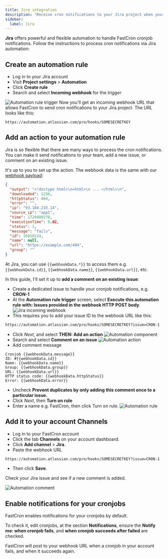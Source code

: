 ```yaml
---
title: Jira integration
description: "Receive cron notifications to your Jira project when your cronjobs fail or succeed."
sidebar:
  label: Jira
---
```


**Jira** offers powerful and flexible automation to handle FastCron cronjob notifications.
Follow the instructions to process cron notifications via Jira automation:

## Create an automation rule

- Log in to your Jira account
- Visit **Project settings** > **Automation**
- Click **Create rule**
- Search and select **Incoming webhook** for the _trigger_

![Automation rule trigger](/screenshots/integrations/jira-automation-rule-trigger.png)
Now you'll get an incoming webhook URL that allows FastCron to send cron notifications to your Jira project.
The URL looks like this:

```
https://automation.atlassian.com/pro/hooks/SOMESECRETKEY
```

## Add an action to your automation rule

Jira is so flexible that there are many ways to process the cron notifications.
You can make it send notifications to your team, add a new issue, or comment on an existing issue.

It's up to you to set up the action. The webhook data is the same with our [webhook payload](webhook):

```json
{
  "output": "<!doctype html>\n<html>\n ... </html>\n",
  "downloaded": 1256,
  "httpStatus": 404,
  "error": "",
  "ip": "93.184.215.14",
  "source_ip": "app1",
  "time": 1720409270,
  "executionTime": 0.02,
  "status": 1,
  "message": "fails",
  "id": 16910124,
  "name": null,
  "url": "https://example.com/404",
  "group": ""
}
```

At Jira, you can use `{{webhookData.*}}` to access them e.g. `{{webhookData.id}}`, `{{webhookData.name}}`, `{{webhookData.url}}`, etc.

In this guide, I'll set it up to **add a comment on an existing issue**:

- Create a dedicated issue to handle your cronjob notifications, e.g. **CRON-1**
- At the **Automation rule trigger** screen, select **Execute this automation rule with: Issues provided in the webhook HTTP POST body**.
  ![Jira incoming webhook](/screenshots/integrations/jira-incoming-webhook.png)
- This requires you to add your issue ID to the webhook URL like this:
```txt "CRON-1"
https://automation.atlassian.com/pro/hooks/SOMESECRETKEY?issue=CRON-1
```
- Click _Next_, and select **THEN: Add an action**
  ![Automation component](/screenshots/integrations/jira-component.png)
- Search and select **Comment on an issue**
  ![Automation action](/screenshots/integrations/jira-action.png)
- Add comment message
```
Cronjob {{webhookData.message}}
ID: #{{webhookData.id}}
Name: {{webhookData.name}}
Group: {{webhookData.group}}
URL: {{webhookData.url}}
HTTP status code: {{webhookData.httpStatus}}
Error: {{webhookData.error}}
```

- Uncheck **Prevent duplicates by only adding this comment once to a particular issue.**
- Click _Next_, then **Turn on rule**
- Enter a name e.g. FastCron, then click Turn on rule.
  ![Automation rule](/screenshots/integrations/jira-rule.png)

## Add it to your account Channels

- Log in to your FastCron account
- Click the tab **Channels** on your account dashboard.
- Click **Add channel** > **Jira**.
- Paste the webhook URL
```txt "CRON-1"
https://automation.atlassian.com/pro/hooks/SOMESECRETKEY?issue=CRON-1
```
- Then click **Save**.

Check your Jira issue and see if a new comment is added.

![Automation comment](/screenshots/integrations/jira-comment.png)

## Enable notifications for your cronjobs

FastCron enables notifications for your cronjobs by default.

To check it, edit cronjobs, at the section **Notifications**,
ensure the **Notify me: when cronjob fails**, and **when cronjob succeeds after failed** are checked.

FastCron will post to your webhook URL when a cronjob in your account fails, and when it succeeds again.
